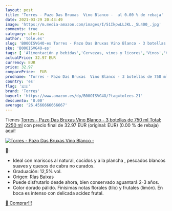 ```yaml
---
layout: post
title: 'Torres - Pazo Das Bruxas  Vino Blanco -  al 0.00 % de rebaja'
date: 2021-03-29 20:43:49
image: 'https://m.media-amazon.com/images/I/51IkpwLLJKL._SL400_.jpg'
comments: true
category: ofertas
author: 'tole.es'
slug: 'B00OISVG4O-es Torres - Pazo Das Bruxas Vino Blanco - 3 botellas de 750...'
sku: 'B00OISVG4O-es'
tags: [ 'Alimentación y bebidas','Cervezas, vinos y licores','Vinos','Vinos blancos','blanco','torres','vino', ]
actualPrice: 32.97 EUR
currency: EUR
price: 32.97
comparePrice:  EUR
prodname: 'Torres - Pazo Das Bruxas  Vino Blanco - 3 botellas de 750 ml  Total: 2250 ml'
country: 'es'
flag: '🇪🇸'
brand: 'Torres'
buyurl: 'https://www.amazon.es/dp/B00OISVG4O/?tag=tolees-21'
descuento: '0.00'
average: '26.4566666666667'
---
```


Tienes [Torres - Pazo Das Bruxas  Vino Blanco - 3 botellas de 750 ml  Total: 2250 ml](https://www.amazon.es/dp/B00OISVG4O/?tag=tolees-21) con precio final de  32.97 EUR (original:  EUR) (0.00 %  de rebaja) aqui!

[![Torres - Pazo Das Bruxas  Vino Blanco - ](https://m.media-amazon.com/images/I/51IkpwLLJKL._SL400_.jpg)](https://www.amazon.es/dp/B00OISVG4O/?tag=tolees-21)

🔎:

- Ideal con mariscos al natural, cocidos y a la plancha , pescados blancos suaves y quesos de cabra no curados.
- Graduación: 12,5% vol.
- Origen: Rías Baixas
- Puede disfrutarlo desde ahora, bien conservado aguantará 2-3 años.
- Color dorado pálido. Finísimas notas florales (tilo) y frutales (limón). En boca es intenso con delicada acidez frutal.

[🛒 Comprar!!!](https://www.amazon.es/dp/B00OISVG4O/?tag=tolees-21)
